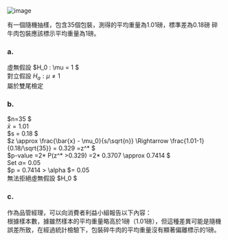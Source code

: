 ![image](https://github.com/user-attachments/assets/241a0921-6f43-455d-a9a8-0786065a3088)  

有一個隨機抽樣，包含35個包裝，測得的平均重量為1.01磅，標準差為0.18磅
碎牛肉包裝應該標示平均重量為1磅。  

### a. 

虛無假設 $H_0  :  \mu = 1 $  
對立假設 $H_a  : \mu\ne 1$  
屬於雙尾檢定  

### b.  

$n=35 $  
$\bar{x} = 1.01$  
$s = 0.18 $  
$z \approx \frac{\bar{x} - \mu_0}{s/\sqrt{n}} \Rightarrow  \frac{1.01-1}{0.18/\sqrt{35}} = 0.329 =z^* $  
$p-value =2* P(z^* >0.329) =2* 0.3707 \approx 0.7414 $  
Set $\alpha$= 0.05  
$p = 0.7414 > \alpha $= 0.05  
無法拒絕虛無假設 $H_0 $  

### c.  

作為品管經理，可以向消費者利益小組報告以下內容：  
根據樣本數，據雖然樣本的平均重量略高於1磅（1.01磅），但這種差異可能是隨機誤差所致，在經過統計檢驗下，包裝碎牛肉的平均重量沒有顯著偏離標示的1磅。



